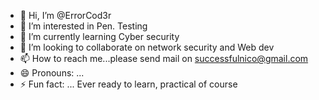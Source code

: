 - 👋 Hi, I’m @ErrorCod3r
- 👀 I’m interested in Pen. Testing 
- 🌱 I’m currently learning Cyber security 
- 💞️ I’m looking to collaborate on network security and Web dev 
- 📫 How to reach me...please send mail on successfulnico@gmail.com
- 😄 Pronouns: ...
- ⚡ Fun fact: ... Ever ready to learn, practical of course 

<!---
successfulnico/successfulnico is a ✨ special ✨ repository because its `README.md` (this file) appears on your GitHub profile.
You can click the Preview link to take a look at your changes.
--->

